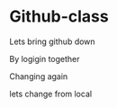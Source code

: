 # Github-class
Lets bring github down 

By logigin together

Changing again 

lets change from local
